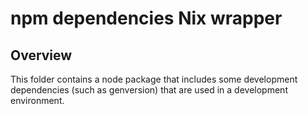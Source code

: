 # npm dependencies Nix wrapper

## Overview

This folder contains a node package that includes some development dependencies (such as genversion) that are used in a development environment.
